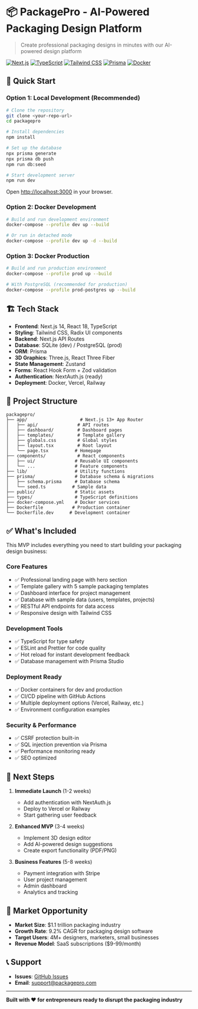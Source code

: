 # 📦 PackagePro - AI-Powered Packaging Design Platform

> Create professional packaging designs in minutes with our AI-powered design platform

[![Next.js](https://img.shields.io/badge/Next.js-14-black)](https://nextjs.org/)
[![TypeScript](https://img.shields.io/badge/TypeScript-5.0-blue)](https://www.typescriptlang.org/)
[![Tailwind CSS](https://img.shields.io/badge/Tailwind-3.0-06B6D4)](https://tailwindcss.com/)
[![Prisma](https://img.shields.io/badge/Prisma-5.0-2D3748)](https://www.prisma.io/)
[![Docker](https://img.shields.io/badge/Docker-Ready-2496ED)](https://www.docker.com/)

## 🚀 **Quick Start**

### **Option 1: Local Development (Recommended)**

```bash
# Clone the repository
git clone <your-repo-url>
cd packagepro

# Install dependencies
npm install

# Set up the database
npx prisma generate
npx prisma db push
npm run db:seed

# Start development server
npm run dev
```

Open [http://localhost:3000](http://localhost:3000) in your browser.

### **Option 2: Docker Development**

```bash
# Build and run development environment
docker-compose --profile dev up --build

# Or run in detached mode
docker-compose --profile dev up -d --build
```

### **Option 3: Docker Production**

```bash
# Build and run production environment
docker-compose --profile prod up --build

# With PostgreSQL (recommended for production)
docker-compose --profile prod-postgres up --build
```

## 🏗️ **Tech Stack**

- **Frontend**: Next.js 14, React 18, TypeScript
- **Styling**: Tailwind CSS, Radix UI components
- **Backend**: Next.js API Routes
- **Database**: SQLite (dev) / PostgreSQL (prod)
- **ORM**: Prisma
- **3D Graphics**: Three.js, React Three Fiber
- **State Management**: Zustand
- **Forms**: React Hook Form + Zod validation
- **Authentication**: NextAuth.js (ready)
- **Deployment**: Docker, Vercel, Railway

## 📁 **Project Structure**

```
packagepro/
├── app/                    # Next.js 13+ App Router
│   ├── api/               # API routes
│   ├── dashboard/         # Dashboard pages
│   ├── templates/         # Template gallery
│   ├── globals.css        # Global styles
│   ├── layout.tsx         # Root layout
│   └── page.tsx          # Homepage
├── components/            # React components
│   ├── ui/               # Reusable UI components
│   └── ...               # Feature components
├── lib/                  # Utility functions
├── prisma/               # Database schema & migrations
│   ├── schema.prisma     # Database schema
│   └── seed.ts          # Sample data
├── public/               # Static assets
├── types/                # TypeScript definitions
├── docker-compose.yml    # Docker services
├── Dockerfile           # Production container
└── Dockerfile.dev      # Development container
```

## ✅ **What's Included**

This MVP includes everything you need to start building your packaging design business:

### **Core Features**
- ✅ Professional landing page with hero section
- ✅ Template gallery with 5 sample packaging templates
- ✅ Dashboard interface for project management
- ✅ Database with sample data (users, templates, projects)
- ✅ RESTful API endpoints for data access
- ✅ Responsive design with Tailwind CSS

### **Development Tools**
- ✅ TypeScript for type safety
- ✅ ESLint and Prettier for code quality
- ✅ Hot reload for instant development feedback
- ✅ Database management with Prisma Studio

### **Deployment Ready**
- ✅ Docker containers for dev and production
- ✅ CI/CD pipeline with GitHub Actions
- ✅ Multiple deployment options (Vercel, Railway, etc.)
- ✅ Environment configuration examples

### **Security & Performance**
- ✅ CSRF protection built-in
- ✅ SQL injection prevention via Prisma
- ✅ Performance monitoring ready
- ✅ SEO optimized

## 🚀 **Next Steps**

1. **Immediate Launch** (1-2 weeks)
   - Add authentication with NextAuth.js
   - Deploy to Vercel or Railway
   - Start gathering user feedback

2. **Enhanced MVP** (3-4 weeks)  
   - Implement 3D design editor
   - Add AI-powered design suggestions
   - Create export functionality (PDF/PNG)

3. **Business Features** (5-8 weeks)
   - Payment integration with Stripe
   - User project management
   - Admin dashboard
   - Analytics and tracking

## 🎯 **Market Opportunity**

- **Market Size**: $1.1 trillion packaging industry
- **Growth Rate**: 9.2% CAGR for packaging design software
- **Target Users**: 4M+ designers, marketers, small businesses
- **Revenue Model**: SaaS subscriptions ($9-99/month)

## 📞 **Support**

- **Issues**: [GitHub Issues](../../issues)
- **Email**: support@packagepro.com

---

**Built with ❤️ for entrepreneurs ready to disrupt the packaging industry**
